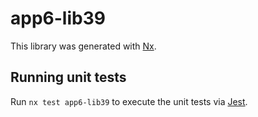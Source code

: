 # app6-lib39

This library was generated with [Nx](https://nx.dev).

## Running unit tests

Run `nx test app6-lib39` to execute the unit tests via [Jest](https://jestjs.io).
